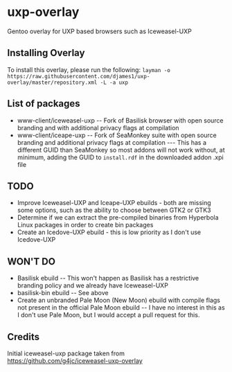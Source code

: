 # uxp-overlay
Gentoo overlay for UXP based browsers such as Iceweasel-UXP

## Installing Overlay
To install this overlay, please run the following:
`layman -o https://raw.githubusercontent.com/djames1/uxp-overlay/master/repository.xml -L -a uxp`

## List of packages
- www-client/iceweasel-uxp
-- Fork of Basilisk browser with open source branding and with additional privacy flags at compilation
- www-client/iceape-uxp
-- Fork of SeaMonkey suite with open source branding and additional privacy flags at compilation
--- This has a different GUID than SeaMonkey so most addons will not work without, at minimum, adding the GUID to `install.rdf` in the downloaded addon .xpi file

## TODO
- Improve Iceweasel-UXP and Iceape-UXP ebuilds - both are missing some options, such as the ability to choose between GTK2 or GTK3
- Determine if we can extract the pre-compiled binaries from Hyperbola Linux packages in order to create bin packages
- Create an Icedove-UXP ebuild - this is low priority as I don't use Icedove-UXP

## WON'T DO
- Basilisk ebuild
-- This won't happen as Basilisk has a restrictive branding policy and we already have Iceweasel-UXP
- basilisk-bin ebuild
-- See above
- Create an unbranded Pale Moon (New Moon) ebuild with compile flags not present in the official Pale Moon ebuild
-- I have no interest in this as I don't use Pale Moon, but I would accept a pull request for this.


## Credits
Initial iceweasel-uxp package taken from https://github.com/g4jc/iceweasel-uxp-overlay
